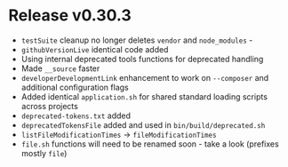 # Release v0.30.3

- `testSuite` cleanup no longer deletes `vendor` and `node_modules` - 
- `githubVersionLive` identical code added 
- Using internal deprecated tools functions for deprecated handling
- Made `__source` faster 
- `developerDevelopmentLink` enhancement to work on `--composer` and additional configuration flags
- Added identical `application.sh` for shared standard loading scripts across projects
- `deprecated-tokens.txt` added
- `deprecatedTokensFile` added and used in `bin/build/deprecated.sh`
- `listFileModificationTimes` -> `fileModificationTimes`
- `file.sh` functions will need to be renamed soon - take a look (prefixes mostly `file`)

